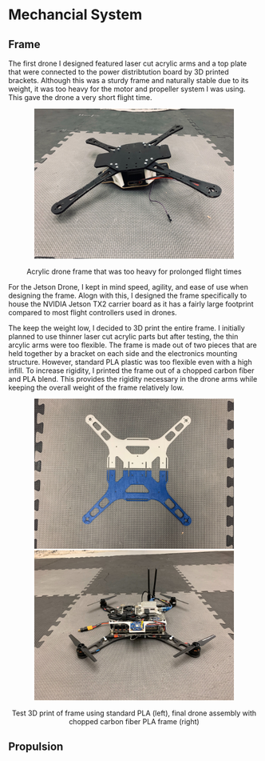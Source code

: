 # Mechancial System

## Frame

The first drone I designed featured laser cut acrylic arms and a top plate that were connected to the power distribtution board by 3D printed brackets. Although this was a sturdy frame and naturally stable due to its weight, it was too heavy for the motor and propeller system I was using. This gave the drone a very short flight time.

<p align="center"><img src="https://github.com/balianirudh/jetson-drone/blob/master/images/acrylicFrame.jpg" width="400" height="300"/></p>
<p align="center">Acrylic drone frame that was too heavy for prolonged flight times</p>

For the Jetson Drone, I kept in mind speed, agility, and ease of use when designing the frame. Alogn with this, I designed the frame specifically to house the NVIDIA Jetson TX2 carrier board as it has a fairly large footprint compared to most flight controllers used in drones.

The keep the weight low, I decided to 3D print the entire frame. I initially planned to use thinner laser cut acrylic parts but after testing, the thin arcylic arms were too flexible. The frame is made out of two pieces that are held together by a bracket on each side and the electronics mounting structure. However, standard PLA plastic was too flexible even with a high infill. To increase rigidity, I printed the frame out of a chopped carbon fiber and PLA blend. This provides the rigidity necessary in the drone arms while keeping the overall weight of the frame relatively low. 

<p align="center"><img src="https://github.com/balianirudh/jetson-drone/blob/master/images/testFrame.jpg" width="400" height="300"/> <img src="https://github.com/balianirudh/jetson-drone/blob/master/images/droneView1.jpg" width="400" height="300"/></p>
<p align="center">Test 3D print of frame using standard PLA (left), final drone assembly with chopped carbon fiber PLA frame (right)</p>

## Propulsion
